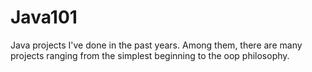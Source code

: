 # Java101
Java projects I've done in the past years. Among them, there are many projects ranging from the simplest beginning to the oop philosophy.

